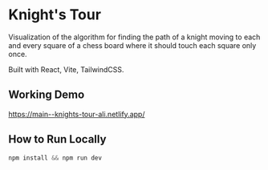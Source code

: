# Knight's Tour

Visualization of the algorithm for finding the path of a knight moving to each and every square of a chess board where it should touch each square only once.

Built with React, Vite, TailwindCSS.

## Working Demo

https://main--knights-tour-ali.netlify.app/


## How to Run Locally


```js
npm install && npm run dev
```

